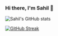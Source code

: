 ### Hi there, I'm Sahil 👋
![Sahil's GitHub stats](https://github-readme-stats.vercel.app/api?username=sahilyeole&show_icons=true&theme=radical)

[![GitHub Streak](https://streak-stats.demolab.com?user=sahilyeole&theme=radical)](https://git.io/streak-stats)
<!--
### Hi there 👋
**sahilyeole/sahilyeole** is a ✨ _special_ ✨ repository because its `README.md` (this file) appears on your GitHub profile.

Here are some ideas to get you started:

- 🔭 I’m currently working on ...
- 🌱 I’m currently learning ...
- 👯 I’m looking to collaborate on ...
- 🤔 I’m looking for help with ...
- 💬 Ask me about ...
- 📫 How to reach me: ...
- 😄 Pronouns: ...
- ⚡ Fun fact: ...
-->
